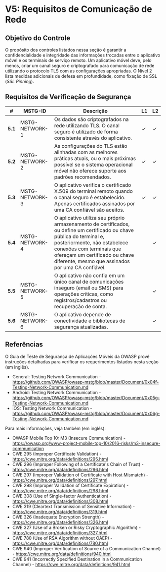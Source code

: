 # V5: Requisitos de Comunicação de Rede

## Objetivo do Controle

O propósito dos controles listados nessa seção é garantir a confidencialidade e integridade das informações trocadas entre o aplicativo móvel e os terminais de serviço remoto. Um aplicativo móvel deve, pelo menos, criar um canal seguro e criptografado para comunicação de rede utilizando o protocolo TLS com as configurações apropriadas. O Nível 2 lista medidas adicionais de defesa em profundidade, como fixação de SSL (_SSL Pinning_).

## Requisitos de Verificação de Segurança

| # | MSTG-ID | Descrição | L1 | L2 |
| -- | -------- | ---------------------- | - | - |
| **5.1** | MSTG-NETWORK-1 | Os dados são criptografados na rede utilizando TLS. O canal seguro é utilizado de forma consistente através do aplicativo. | ✓ | ✓ |
| **5.2** | MSTG-NETWORK-2 | As configurações do TLS estão alinhadas com as melhores práticas atuais, ou o mais próximas possível se o sistema operacional móvel não oferece suporte aos padrões recomendados. | ✓ | ✓ |
| **5.3** | MSTG-NETWORK-3 | O aplicativo verifica o certificado X.509 do terminal remoto quando o canal seguro é estabelecido. Apenas certificados assinados por uma CA confiável são aceitos. | ✓ | ✓ |
| **5.4** | MSTG-NETWORK-4 | O aplicativo utiliza seu próprio armazenamento de certificados, ou define um certificado ou chave pública do terminal e, posteriormente, não estabelece conexões com terminais que ofereçam um certificado ou chave diferente, mesmo que assinados por uma CA confiável. |   | ✓ |
| **5.5** | MSTG-NETWORK-5 | O aplicativo não confia em um único canal de comunicações inseguro (email ou SMS) para operações críticas, como registros/cadastros ou recuperação de conta. |  | ✓ |
| **5.6** | MSTG-NETWORK-6 | O aplicativo depende de conectividade e bibliotecas de segurança atualizadas. |  | ✓ |

## Referências

O Guia de Teste de Segurança de Aplicações Móveis da OWASP provê instruções detalhadas para verificar os requerimentos listados nesta seção (em inglês).

- General: Testing Network Communication - <https://github.com/OWASP/owasp-mstg/blob/master/Document/0x04f-Testing-Network-Communication.md>
- Android: Testing Network Communication - <https://github.com/OWASP/owasp-mstg/blob/master/Document/0x05g-Testing-Network-Communication.md>
- iOS: Testing Network Communication - <https://github.com/OWASP/owasp-mstg/blob/master/Document/0x06g-Testing-Network-Communication.md>

Para mais informações, veja também (em inglês):

- OWASP Mobile Top 10: M3 (Insecure Communication) - <https://owasp.org/www-project-mobile-top-10/2016-risks/m3-insecure-communication>
- CWE 295 (Improper Certificate Validation) - <https://cwe.mitre.org/data/definitions/295.html>
- CWE 296 (Improper Following of a Certificate's Chain of Trust) - <https://cwe.mitre.org/data/definitions/296.html>
- CWE 297 (Improper Validation of Certificate with Host Mismatch) - <https://cwe.mitre.org/data/definitions/297.html>
- CWE 298 (Improper Validation of Certificate Expiration) - <https://cwe.mitre.org/data/definitions/298.html>
- CWE 308 (Use of Single-factor Authentication) - <https://cwe.mitre.org/data/definitions/308.html>
- CWE 319 (Cleartext Transmission of Sensitive Information) - <https://cwe.mitre.org/data/definitions/319.html>
- CWE 326 (Inadequate Encryption Strength) - <https://cwe.mitre.org/data/definitions/326.html>
- CWE 327 (Use of a Broken or Risky Cryptographic Algorithm) - <https://cwe.mitre.org/data/definitions/327.html>
- CWE 780 (Use of RSA Algorithm without OAEP) - <https://cwe.mitre.org/data/definitions/780.html>
- CWE 940 (Improper Verification of Source of a Communication Channel) - <https://cwe.mitre.org/data/definitions/940.html>
- CWE 941 (Incorrectly Specified Destination in a Communication Channel) - <https://cwe.mitre.org/data/definitions/941.html>
